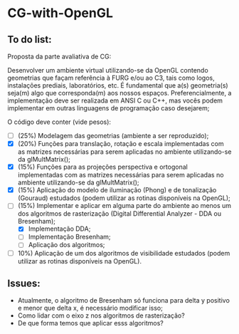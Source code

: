 # CG-with-OpenGL

## To do list:
Proposta da parte avaliativa de CG:

Desenvolver um ambiente virtual utilizando-se da OpenGL contendo geometrias que façam referência à FURG e/ou ao C3, tais como logos, instalações prediais, laboratórios, etc. É fundamental que a(s) geometria(s) seja(m) algo que corresponda(m) aos nossos espaços. Preferencialmente, a implementação deve ser realizada em ANSI C ou C++, mas vocês podem implementar em outras linguagens de programação caso desejarem;

O código deve conter (vide pesos):
- [ ] (25%) Modelagem das geometrias (ambiente a ser reproduzido);
- [x] (20%) Funções para translação, rotação e escala implementadas com as matrizes necessárias para serem aplicadas no ambiente utilizando-se da glMultMatrix();
- [x] (15%) Funções para as projeções perspectiva e ortogonal implementadas com as matrizes necessárias para serem aplicadas no ambiente utilizando-se da glMultMatrix();
- [x] (15%) Aplicação do modelo de iluminação (Phong) e de tonalização (Gouraud) estudados (podem utilizar as rotinas disponíveis na OpenGL);
- [ ] (15%) Implementar e aplicar em alguma parte do ambiente ao menos um dos algoritmos de rasterização (Digital Differential Analyzer - DDA ou Bresenham);
    - [x] Implementação DDA;
    - [ ] Implementação Bresenham;
    - [ ] Aplicação dos algoritmos;
- [ ] 10%) Aplicação de um dos algoritmos de visibilidade estudados (podem utilizar as rotinas disponíveis na OpenGL).

## Issues:
- Atualmente, o algoritmo de Bresenham só funciona para delta y positivo e menor que delta x, é necessário modificar isso;
- Como lidar com o eixo z nos algoritmos de rasterização?
- De que forma temos que aplicar esss algoritmos?